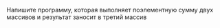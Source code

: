 Напишите программу, которая выполняет поэлементную сумму двух массивов и результат
заносит в третий массив
